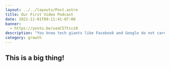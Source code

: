 ```yaml
---
layout: ../../layouts/Post.astro
title: Our First Video Podcast
date: 2021-11-01T09:11:41-07:00
banner:
  - https://youtu.be/uaaC57tcci0
description: "You know tech giants like Facebook and Google do not care too much about privacy. And if you're anything like me, you're wondering: \"Why should I care? I have nothing to hide.\" This is why I started to care and what ultimately led me to delete my profiles."
category: growth
---
```

## This is a big thing!